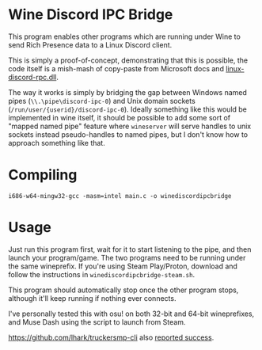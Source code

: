 Wine Discord IPC Bridge
=======================

This program enables other programs which are running under Wine to send Rich
Presence data to a Linux Discord client.

This is simply a proof-of-concept, demonstrating that this is possible, the
code itself is a mish-mash of copy-paste from Microsoft docs and
[linux-discord-rpc.dll](https://github.com/goeo-/discord-rpc/blob/linux-under-wine/src/connection_win.cpp).

The way it works is simply by bridging the gap between Windows named pipes
(`\\.\pipe\discord-ipc-0`) and Unix domain sockets
(`/run/user/{userid}/discord-ipc-0`). Ideally something like this would be
implemented in wine itself, it should be possible to add some sort of "mapped
named pipe" feature where `wineserver` will serve handles to unix sockets
instead pseudo-handles to named pipes, but I don't know how to approach
something like that.

Compiling
=========

    i686-w64-mingw32-gcc -masm=intel main.c -o winediscordipcbridge

Usage
=====

Just run this program first, wait for it to start listening to the pipe, and
then launch your program/game. The two programs need to be running under the
same wineprefix. If you're using Steam Play/Proton, download and follow the
instructions in `winediscordipcbridge-steam.sh`.

This program should automatically stop once the other program stops, although
it'll keep running if nothing ever connects.

I've personally tested this with osu! on both 32-bit and 64-bit wineprefixes,
and Muse Dash using the script to launch from Steam.

https://github.com/lhark/truckersmp-cli also [reported success](https://github.com/0e4ef622/wine-discord-ipc-bridge/issues/6#issuecomment-712266806).
